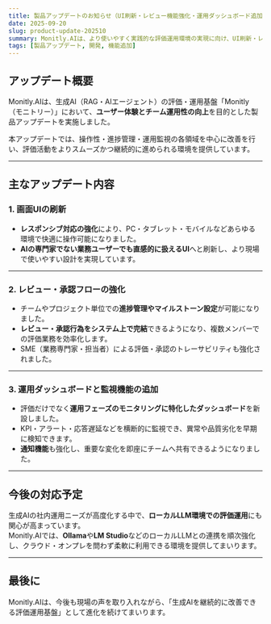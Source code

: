 ```yaml
---
title: 製品アップデートのお知らせ（UI刷新・レビュー機能強化・運用ダッシュボード追加）
date: 2025-09-20
slug: product-update-202510
summary: Monitly.AIは、より使いやすく実践的な評価運用環境の実現に向け、UI刷新・レビュー/承認フロー強化・運用ダッシュボードの追加を行いました。ローカルLLM連携にも対応予定です。
tags: [製品アップデート, 開発, 機能追加]
---
```


## アップデート概要
Monitly.AIは、生成AI（RAG・AIエージェント）の評価・運用基盤「Monitly（モニトリー）」において、**ユーザー体験とチーム運用性の向上**を目的とした製品アップデートを実施しました。

本アップデートでは、操作性・進捗管理・運用監視の各領域を中心に改善を行い、評価活動をよりスムーズかつ継続的に進められる環境を提供しています。

---

## 主なアップデート内容

### 1. 画面UIの刷新  
- **レスポンシブ対応の強化**により、PC・タブレット・モバイルなどあらゆる環境で快適に操作可能になりました。  
- **AIの専門家でない業務ユーザーでも直感的に扱えるUI**へと刷新し、より現場で使いやすい設計を実現しています。

---

### 2. レビュー・承認フローの強化  
- チームやプロジェクト単位での**進捗管理やマイルストーン設定**が可能になりました。  
- **レビュー・承認行為をシステム上で完結**できるようになり、複数メンバーでの評価業務を効率化します。  
- SME（業務専門家・担当者）による評価・承認のトレーサビリティも強化されました。

---

### 3. 運用ダッシュボードと監視機能の追加  
- 評価だけでなく**運用フェーズのモニタリングに特化したダッシュボード**を新設しました。  
- KPI・アラート・応答遅延などを横断的に監視でき、異常や品質劣化を早期に検知できます。  
- **通知機能**も強化し、重要な変化を即座にチームへ共有できるようになりました。

---

## 今後の対応予定
生成AIの社内運用ニーズが高度化する中で、**ローカルLLM環境での評価運用**にも関心が高まっています。  
Monitly.AIでは、**Ollama**や**LM Studio**などのローカルLLMとの連携を順次強化し、クラウド・オンプレを問わず柔軟に利用できる環境を提供してまいります。

---

## 最後に
Monitly.AIは、今後も現場の声を取り入れながら、「生成AIを継続的に改善できる評価運用基盤」として進化を続けてまいります。  
